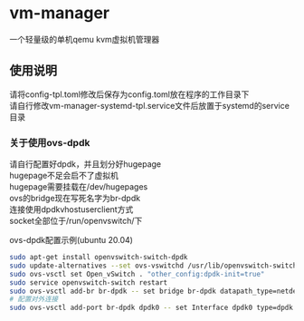 # vm-manager

一个轻量级的单机qemu kvm虚拟机管理器

## 使用说明

请将config-tpl.toml修改后保存为config.toml放在程序的工作目录下  
请自行修改vm-manager-systemd-tpl.service文件后放置于systemd的service目录

### 关于使用ovs-dpdk

请自行配置好dpdk，并且划分好hugepage  
hugepage不足会启不了虚拟机  
hugepage需要挂载在/dev/hugepages  
ovs的bridge现在写死名字为br-dpdk  
连接使用dpdkvhostuserclient方式   
socket全部位于/run/openvswitch/下

ovs-dpdk配置示例(ubuntu 20.04)

```bash
sudo apt-get install openvswitch-switch-dpdk
sudo update-alternatives --set ovs-vswitchd /usr/lib/openvswitch-switch-dpdk/ovs-vswitchd-dpdk
sudo ovs-vsctl set Open_vSwitch . "other_config:dpdk-init=true"
sudo service openvswitch-switch restart
sudo ovs-vsctl add-br br-dpdk -- set bridge br-dpdk datapath_type=netdev
# 配置对外连接
sudo ovs-vsctl add-port br-dpdk dpdk0 -- set Interface dpdk0 type=dpdk  "options:dpdk-devargs=${OVSDEV_PCIID}" 

```


